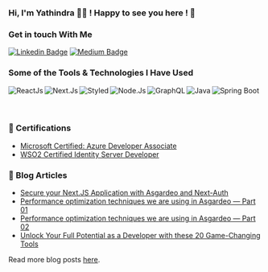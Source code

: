 ### Hi, I'm Yathindra 👨‍💻 !  Happy to see you here ! 👋

### Get in touch With Me

[![Linkedin Badge](https://img.shields.io/badge/-yathindra-blue?style=flat-square&logo=Linkedin&logoColor=white&link=https://www.linkedin.com/in/yathindra-kodithuwakku/)](https://www.linkedin.com/in/yathindra-kodithuwakku/)
[![Medium Badge](https://img.shields.io/badge/-@yathindra-03a57a?style=flat-square&labelColor=000000&logo=Medium&link=https://yathindra.medium.com/)](https://yathindra.medium.com/)

### Some of the Tools & Technologies I Have Used
<!-- https://github.com/alexandresanlim/Badges4-README.md-Profile -->
<img align="left" alt="ReactJs" src="https://img.shields.io/badge/React-20232A?style=for-the-badge&logo=react&logoColor=61DAFB" />
<img align="left" alt="Next.Js" src="https://img.shields.io/badge/next.js-000000?style=for-the-badge&logo=nextdotjs&logoColor=white" />
<img align="left" alt="Styled" src="https://img.shields.io/badge/styled--components-DB7093?style=for-the-badge&logo=styled-components&logoColor=white" />
<img align="left" alt="Node.Js" src="https://img.shields.io/badge/Node.js-339933?style=for-the-badge&logo=nodedotjs&logoColor=white" />
<img align="left" alt="GraphQL" src="https://img.shields.io/badge/GraphQl-E10098?style=for-the-badge&logo=graphql&logoColor=white" />
<img align="left" alt="Java" src="https://img.shields.io/badge/Java-ED8B00?style=for-the-badge&logo=java&logoColor=white" /> 
<img align="left" alt="Spring Boot" src="https://img.shields.io/badge/Spring_Boot-F2F4F9?style=for-the-badge&logo=spring-boot" />

<br /> <br />  <br /> 

### :medal_sports: Certifications

- [Microsoft Certified: Azure Developer Associate](https://www.credly.com/badges/1dbc7a90-155e-4d7c-b939-4a9b16eb801e?source=linked_in_profile)
- [WSO2 Certified Identity Server Developer](https://certification.wso2.com/web/certificate/VZPRYQ)

### :memo: Blog Articles

<!-- BLOG-POST-LIST:START -->
- [Secure your Next.JS Application with Asgardeo and Next-Auth](https://medium.com/@yathindrarawya/secure-your-next-js-application-with-asgardeo-and-next-auth-4c6ec1b551ea)
- [Performance optimization techniques we are using in Asgardeo — Part 01](https://medium.com/identity-beyond-borders/performance-optimization-techniques-we-are-using-in-asgardeo-part-01-fa436327c618)
- [Performance optimization techniques we are using in Asgardeo — Part 02](https://medium.com/identity-beyond-borders/performance-optimization-techniques-we-are-using-in-asgardeo-part-02-d2eedacc5f3e)
- [Unlock Your Full Potential as a Developer with these 20 Game-Changing Tools](https://yathindra.medium.com/unlock-your-full-potential-as-a-developer-with-these-20-game-changing-tools-1bcbd9d76ebb)
<!-- BLOG-POST-LIST:END -->

<p>Read more blog posts <a href="https://yathindra.medium.com/">here</a>.</p>
